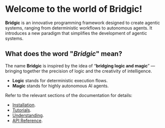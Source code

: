 # Welcome to the world of Bridgic!

**Bridgic** is an innovative programming framework designed to create agentic systems, ranging from deterministic workflows to autonomous agents. It introduces a new paradigm that simplifies the development of agentic systems.

## What does the word "*Bridgic*" mean?

The name **Bridgic** is inspired by the idea of “**bridging logic and magic**” — bringing together the precision of logic and the creativity of intelligence.

- **Logic** stands for deterministic execution flows.
- **Magic** stands for highly autonomous AI agents.

Refer to the relevant sections of the documentation for details:

* [Installation](tutorials/installation.md).
* [Tutorials](tutorials/index.md).
* [Understanding](home/introduction.md).
* [API Reference](reference/bridgic-core/bridgic/core/agentic/index.md).